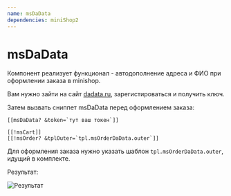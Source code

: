 ```yaml
---
name: msDaData
dependencies: miniShop2
---
```


# msDaData

Компонент реализует функционал - автодополнение адреса и ФИО при оформлении заказа в minishop.

Вам нужно зайти на сайт [dadata.ru](http://dadata.ru), зарегистироваться и получить ключ.

Затем вызвать сниппет msDaData перед оформлением заказа:

```modx
[[msDaData? &token=`тут ваш токен`]]

[[!msCart]]
[[!msOrder? &tplOuter=`tpl.msOrderDaData.outer`]]
```

Для оформления заказа нужно указать шаблон `tpl.msOrderDaData.outer`, идущий в комплекте.

Результат:

![Результат](https://file.modx.pro/files/3/9/d/39d379ec493cf148e0b190cdf8ca8812.png)
